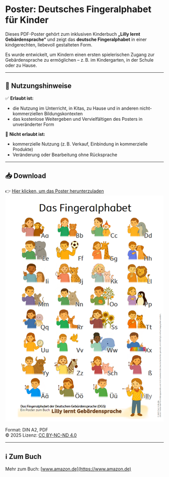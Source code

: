 # Poster: Deutsches Fingeralphabet für Kinder

Dieses PDF-Poster gehört zum inklusiven Kinderbuch **„Lilly lernt Gebärdensprache“** und zeigt das **deutsche Fingeralphabet** in einer kindgerechten, liebevoll gestalteten Form.

Es wurde entwickelt, um Kindern einen ersten spielerischen Zugang zur Gebärdensprache zu ermöglichen – z. B. im Kindergarten, in der Schule oder zu Hause.

---

## 📄 Nutzungshinweise

✅ **Erlaubt ist:**
- die Nutzung im Unterricht, in Kitas, zu Hause und in anderen nicht-kommerziellen Bildungskontexten  
- das kostenlose Weitergeben und Vervielfältigen des Posters in unveränderter Form

🚫 **Nicht erlaubt ist:**
- kommerzielle Nutzung (z. B. Verkauf, Einbindung in kommerzielle Produkte)
- Veränderung oder Bearbeitung ohne Rücksprache

---

## 📥 Download

👉 [Hier klicken, um das Poster herunterzuladen](Fingeralphabet%20A2%20v1.pdf)
[![Vorschau des Posters](fingeralphabet-preview.png)](Fingeralphabet%20A2%20v1.pdf)

Format: DIN A2, PDF  
© 2025 
Lizenz: [CC BY-NC-ND 4.0](https://creativecommons.org/licenses/by-nc-nd/4.0/)

---

## ℹ️ Zum Buch

Mehr zum Buch: [www.amazon.de](https://www.amazon.de)  
